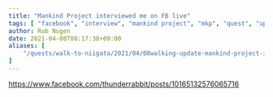 ```yaml
---
title: "Mankind Project interviewed me on FB live"
tags: [ "facebook", "interview", "mankind project", "mkp", "quest", "update", "video", "walk" ]
author: Rob Nugen
date: 2021-04-08T08:17:38+09:00
aliases: [
    "/quests/walk-to-niigata/2021/04/08walking-update-mankind-project-interviewed-me-for-their-podcast-"
]
---
```


https://www.facebook.com/thunderrabbit/posts/10165132576065716
